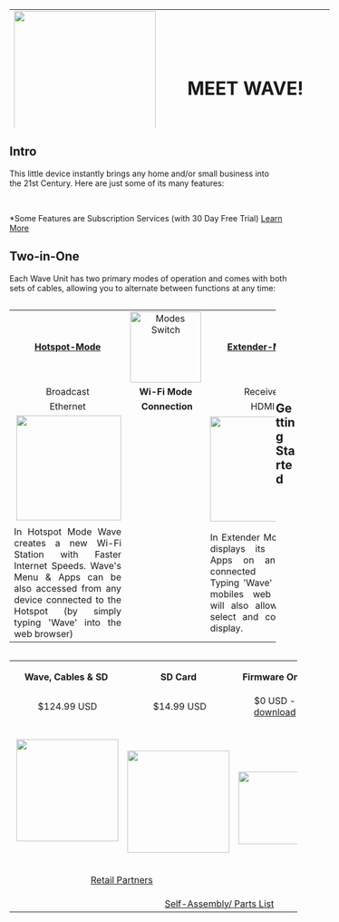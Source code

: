 <table style="height: 209px; width: 565px;">
<tbody>
<tr>
<td style="width: 252px;"><img src="https://thumb.ibb.co/nNTeRn/hotspot_only.png" width="250" /></td>
<td style="width: 299px; text-align: center;">
<h1 id="mcetoc_1cb7hvoro1c"><strong>MEET WAVE!</strong></h1>
</td>
</tr>
</tbody>
</table>
<h2 id="mcetoc_1cb7i0l8q1d"><strong><!-- pagebreak -->Intro<br /></strong></h2>
<p style="text-align: left;">This&nbsp;little device&nbsp;instantly&nbsp;brings&nbsp;any home and/or small business into the&nbsp;21st Century. Here&nbsp;are just some of&nbsp;its&nbsp;many features:</p>
<table style="height: 1726px; width: 0px; float: left;">
<tbody>
<tr>
<td style="width: 268px; text-align: center;"><strong>Internet Speed Boosting</strong></td>
<td style="width: 268px; text-align: center;"><strong>Media Library</strong></td>
</tr>
<tr>
<td style="width: 268px; text-align: center;">Using the absolute latest technologies from <a href="https://pi-hole.net">PiHole</a>, <a href="https://squidproxy.org">Squid3</a> &amp; <a href="https://wiki.debian.org/Bind9">Bind9</a> to make your internet around x5 times faster</td>
<td style="width: 268px; text-align: center;">Todays most powerful Media Library is <a href="https://emby.media">Emby</a>, it turns your movies and music into your own personal Netflix. It even automatically locates subtitled &amp; audio in all languages</td>
</tr>
<tr>
<td style="width: 268px; text-align: center;"><img src="https://i0.wp.com/pi-hole.net/wp-content/uploads/2016/12/dashboard212.png?resize=525%2C336&amp;ssl=1" width="250" /></td>
<td style="width: 268px; text-align: center;"><img src="https://lh3.googleusercontent.com/HemYqsE8tkSnuLGd7Xil9QTtwpliOHG5-OQN5oYcA8sbWy0SYdZ2LWI9Jchknw4lDvRZmvVkCw=w640-h400-e365" width="250" /></td>
</tr>
<tr>
<td style="width: 268px;">&nbsp;</td>
<td style="width: 268px;">&nbsp;</td>
</tr>
<tr>
<td style="width: 268px; text-align: center;"><strong>Smart Home Control</strong></td>
<td style="width: 268px; text-align: center;"><strong>Cameras (IPCCTV)</strong></td>
</tr>
<tr>
<td style="width: 268px; text-align: center;">The cutting edge of smart home control from <a href="https://www.openhab.org">OpenHAB</a>. Gives users Wi-Fi control of everything&nbsp;surrounding them e.g. Air Conditioning, Lights, Locks etc</td>
<td style="width: 268px; text-align: center;">IP Cameras made very simple with <a href="https://github.com/ccrisan/motioneye/wiki">MotionEye</a>. This is by far the fastest and easiest solution, to get started with your IP Cameras</td>
</tr>
<tr>
<td style="width: 268px; text-align: center;"><img src="https://docs.openhab.org/addons/uis/habpanel/doc/images/habpanel_screenshot1.png" width="250" /></td>
<td style="width: 268px; text-align: center;"><img src="https://iu8cri.altervista.org/wp-content/uploads/2017/09/motioneye_3.png" width="250" /></td>
</tr>
<tr>
<td style="width: 268px;">&nbsp;</td>
<td style="width: 268px;">&nbsp;</td>
</tr>
<tr>
<td style="width: 268px; text-align: center;"><strong>Energy Monitoring</strong></td>
<td style="width: 268px; text-align: center;"><strong>HD IPTV(+ EPG)</strong></td>
</tr>
<tr>
<td style="width: 268px; text-align: center;"><a href="https://emoncms.org">EmonCMS</a> transforms the way we view &amp; manage our energy consumption/&nbsp; production, with sharp and visually stunning&nbsp;graphs</td>
<td style="width: 268px; text-align: center;">Since the Wave Hotspot boosts your internet speed so well, it's now possible to stream HD Satellite TV from any Country in the World with just 1Mbps of speed</td>
</tr>
<tr>
<td style="width: 268px; text-align: center;"><img src="https://emoncms.org/Modules/site/emoncms_front.png" width="250" /></td>
<td style="width: 268px; text-align: center;"><img src="http://i.imgur.com/Y07Lpwp.png" width="250" /></td>
</tr>
<tr>
<td style="width: 268px;">&nbsp;</td>
<td style="width: 268px;">&nbsp;</td>
</tr>
<tr>
<td style="width: 268px; text-align: center;"><strong>Display Mirroring</strong></td>
<td style="width: 268px; text-align: center;"><strong>Remote Access</strong></td>
</tr>
<tr>
<td style="width: 268px; text-align: center;">In 'Extender Mode' Wave can be displayed on multiple devices simultaniously, permitting one device to control other in any combination.</td>
<td style="width: 268px; text-align: center;">In 'Hotspot Mode' Wave has Remote Access - granting users unlimited access to a single dashboard which can monitor and control your entire home or business 24/7</td>
</tr>
<tr>
<td style="width: 268px; text-align: center;">&nbsp;<img src="https://thumb.ibb.co/mDDwNS/Screen_Mirroring.png" width="250" /></td>
<td style="width: 268px; text-align: center;"><img src="https://thumb.ibb.co/fRRNCS/remote_access.png" width="250" /></td>
</tr>
</tbody>
</table>
<p style="text-align: left;">&nbsp;</p>
<p><!-- pagebreak -->*Some Features are Subscription Services (with 30 Day Free Trial) <a href="https://github.com/unclehowell/WaveOS/blob/master/hotspot/premium/README.md">Learn More</a></p>
<h2 id="mcetoc_1cb5rbkj50" style="text-align: left;">Two-in-One</h2>
<p style="text-align: left;">Each Wave Unit has two primary modes of operation and comes with both sets of cables, allowing you to alternate between functions at any time:</p>
<table style="width: 470px; float: left;">
<tbody>
<tr>
  <td style="width: 10px; text-align: center;"><strong><a href="">Hotspot-Mode</a></strong></td>
<td style="width: 123px; text-align: center;"><img src="https://thumb.ibb.co/gKkz7S/slider_switch.png" alt="Modes Switch" width="125" /></td>
  <td style="width: 10px; text-align: center;"><strong><a href="">Extender-Mode</a></strong></td>
</tr>
<tr>
<td style="width: 10px; text-align: center;">Broadcast</td>
<td style="width: 123px; text-align: center;"><strong>Wi-Fi</strong>&nbsp;<strong>Mode</strong></td>
<td style="width: 10px; text-align: center;">Receiver</td>
</tr>
<tr>
<td style="width: 10px; text-align: center;">Ethernet</td>
<td style="width: 123px; text-align: center;">&nbsp;<strong>Connection</strong></td>
<td style="width: 10px; text-align: center;">HDMI</td>
</tr>
<tr style="text-align: center;">
<td style="width: 10px;">&nbsp;<img src="https://thumb.ibb.co/ginj97/mode_1.png" width="185" /></td>
<td style="width: 123px;">&nbsp;</td>
<td style="width: 10px;"><img src="https://thumb.ibb.co/iw6i2S/mode_2.png" width="185" /></td>
</tr>
<tr style="text-align: center;">
<td style="width: 10px; text-align: justify;">In Hotspot Mode Wave creates a new Wi-Fi Station with Faster Internet Speeds. Wave's Menu &amp; Apps can be also accessed from any device connected to the Hotspot (by simply typing 'Wave' into the web browser)</td>
<td style="width: 123px; text-align: justify;">&nbsp;</td>
<td style="width: 10px; text-align: justify;">In Extender Mode Wave displays its Menu &amp; Apps on any HDMI connected display. Typing 'Wave' into your mobiles web browser will also allow you to select and control the display.</td>
</tr>
</tbody>
</table>
<h1 id="mcetoc_1cb7h7ed6u" style="text-align: left;"><br />&nbsp;</h1>
<h2 id="mcetoc_1cb7hoqvd1b" style="text-align: left;"><!-- pagebreak -->&nbsp;</h2>
<h2 id="mcetoc_1cb7lorjn1f" style="text-align: left;">Getting Started&nbsp;</h2>
<table style="width: 508px; float: left;">
<tbody>
<tr>
<td style="text-align: center; width: 128px;"><strong>Wave, Cables &amp; SD<br /></strong></td>
<td style="text-align: center; width: 127px;">
<p><strong>SD Card</strong></p>
</td>
<td style="text-align: center; width: 150px;"><strong>Firmware Only</strong></td>
</tr>
<tr>
<td style="text-align: center; width: 128px;">&nbsp;$124.99 USD</td>
<td style="text-align: center; width: 127px;">&nbsp;$14.99 USD</td>
  <td style="text-align: center; width: 150px;">$0 USD - <a href="https://github.com/unclehowell/WaveOS/blob/master/firmware.csv">download</a></td>
</tr>
<tr>
<td style="text-align: center; width: 128px;">&nbsp;<img src="https://thumb.ibb.co/kZYjbn/Wave_Hotspot.png" width="180" /></td>
<td style="text-align: center; width: 127px;">
<p>&nbsp;</p>
<p><img src="https://thumb.ibb.co/eEKqgn/sd_card.png" width="180" /></p>
</td>
<td style="text-align: center; width: 150px;" rowspan="2">
<p><img src="https://thumb.ibb.co/g9Ue97/firmware.png" width="128" /></p>
</td>
</tr>
<tr>
<td style="text-align: center; width: 255px;" colspan="2">
<p style="text-align: center;"><a href="https://github.com/unclehowell/WaveOS/blob/master/partners-retail.csv">Retail Partners</a></p>
</td>
</tr>
<tr>
<td style="width: 128px;">&nbsp;</td>
<td style="text-align: center; width: 277px;" colspan="2"><a href="https://github.com/unclehowell/WaveOS/blob/master/parts-list.csv">Self-Assembly/ Parts List</a></td>
</tr>
</tbody>
</table>
